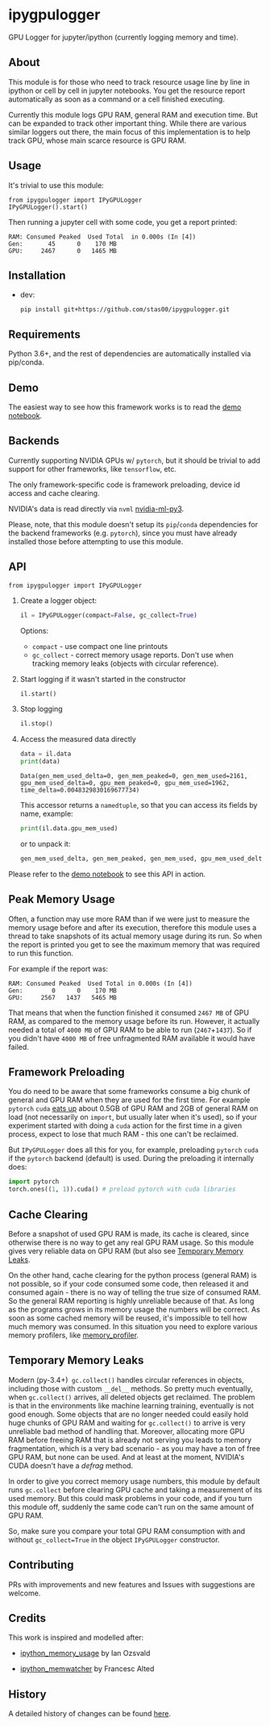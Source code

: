 <!--
[![pypi ipygpulogger version](https://img.shields.io/pypi/v/ipygpulogger.svg)](https://pypi.python.org/pypi/ipygpulogger)
[![Conda ipygpulogger version](https://img.shields.io/conda/v/stason/ipygpulogger.svg)](https://anaconda.org/stason/ipygpulogger)
[![Anaconda-Server Badge](https://anaconda.org/stason/ipygpulogger/badges/platforms.svg)](https://anaconda.org/stason/ipygpulogger)
[![ipygpulogger python compatibility](https://img.shields.io/pypi/pyversions/ipygpulogger.svg)](https://pypi.python.org/pypi/ipygpulogger)
[![ipygpulogger license](https://img.shields.io/pypi/l/ipygpulogger.svg)](https://pypi.python.org/pypi/ipygpulogger)
-->

# ipygpulogger

GPU Logger for jupyter/ipython (currently logging memory and time).

## About

This module is for those who need to track resource usage line by line in ipython or cell by cell in jupyter notebooks. You get the resource report automatically as soon as a command or a cell finished executing.

Currently this module logs GPU RAM, general RAM and execution time. But can be expanded to track other important thing. While there are various similar loggers out there, the main focus of this implementation is to help track GPU, whose main scarce resource is GPU RAM.

## Usage

It's trivial to use this module:

```
from ipygpulogger import IPyGPULogger
IPyGPULogger().start()
```

Then running a jupyter cell with some code, you get a report printed:
```
RAM: Consumed Peaked  Used Total  in 0.000s (In [4])
Gen:       45      0    170 MB
GPU:     2467      0   1465 MB
```

## Installation

* dev:

   ```
   pip install git+https://github.com/stas00/ipygpulogger.git
   ```

<!--
will be available shortly
* pypi:

   ```
   pip install ipygpulogger
   ```
* conda:

   ```
   conda install -c fastai -c stason ipygpulogger
   ```
-->



## Requirements

Python 3.6+, and the rest of dependencies are automatically installed via pip/conda.



## Demo

The easiest way to see how this framework works is to read the [demo notebook](https://github.com/stas00/ipygpulogger/blob/master/demo.ipynb).

## Backends

Currently supporting NVIDIA GPUs w/ `pytorch`, but it should be trivial to add support for other frameworks, like `tensorflow`, etc.

The only framework-specific code is framework preloading, device id access and cache clearing.

NVIDIA's data is read directly via `nvml` [nvidia-ml-py3](https://github.com/nicolargo/nvidia-ml-py3).

Please, note, that this module doesn't setup its `pip`/`conda` dependencies for the backend frameworks (e.g. `pytorch`), since you must have already installed those before attempting to use this module.


## API

```
from ipygpulogger import IPyGPULogger
```

1. Create a logger object:
   ```python
   il = IPyGPULogger(compact=False, gc_collect=True)
   ```
   Options:
   * `compact` - use compact one line printouts
   * `gc_collect` - correct memory usage reports. Don't use when tracking memory leaks (objects with circular reference).

2. Start logging if it wasn't started in the constructor
   ```python
   il.start()
   ```

3. Stop logging
   ```python
   il.stop()
   ```

4. Access the measured data directly
   ```python
   data = il.data
   print(data)
   ```

   ```
   Data(gen_mem_used_delta=0, gen_mem_peaked=0, gen_mem_used=2161, gpu_mem_used_delta=0, gpu_mem_peaked=0, gpu_mem_used=1962, time_delta=0.0048329830169677734)
   ```
   This accessor returns a `namedtuple`, so that you can access its fields by name,  example:

   ```python
   print(il.data.gpu_mem_used)
   ```
   or to unpack it:
   ```python
   gen_mem_used_delta, gen_mem_peaked, gen_mem_used, gpu_mem_used_delta, gpu_mem_peaked, gpu_mem_used, time_delta = il.data
   ```



Please refer to the [demo notebook](https://github.com/stas00/ipygpulogger/blob/master/demo.ipynb) to see this API in action.


## Peak Memory Usage

Often, a function may use more RAM than if we were just to measure the memory usage before and after its execution, therefore this module uses a thread to take snapshots of its actual memory usage during its run. So when the report is printed you get to see the maximum memory that was required to run this function.

For example if the report was:

```
RAM: Consumed Peaked  Used Total in 0.000s (In [4])
Gen:        0      0    170 MB
GPU:     2567   1437   5465 MB
```

That means that when the function finished it consumed `2467 MB` of GPU RAM, as compared to the memory usage before its run. However, it actually needed a total of `4000 MB` of GPU RAM to be able to run (`2467`+`1437`). So if you didn't have `4000 MB` of free unfragmented RAM available it would have failed.

## Framework Preloading

You do need to be aware that some frameworks consume a big chunk of general and GPU RAM when they are used for the first time. For example `pytorch` `cuda` [eats up](
https://docs.fast.ai/dev/gpu.html#unusable-gpu-ram-per-process) about 0.5GB of GPU RAM and 2GB of general RAM on load (not necessarily on `import`, but usually later when it's used), so if your experiment started with doing a `cuda` action for the first time in a given process, expect to lose that much RAM - this one can't be reclaimed.

But `IPyGPULogger` does all this for you, for example, preloading `pytorch` `cuda` if the `pytorch` backend (default) is used. During the preloading it internally does:

   ```python
   import pytorch
   torch.ones((1, 1)).cuda() # preload pytorch with cuda libraries
   ```

## Cache Clearing

Before a snapshot of used GPU RAM is made, its cache is cleared, since otherwise there is no way to get any real GPU RAM usage. So this module gives very reliable data on GPU RAM (but also see [Temporary Memory Leaks](#temporary-memory-leaks).

On the other hand, cache clearing for the python process (general RAM) is not possible, so if your code consumed some code, then released it and consumed again - there is no way of telling the true size of consumed RAM. So the general RAM reporting is highly unreliable because of that. As long as the programs grows in its memory usage the numbers will be correct. As soon as some cached memory will be reused, it's impossible to tell how much memory was consumed. In this situation you need to explore various memory profilers, like [memory_profiler](https://pypi.org/project/memory-profiler/).

## Temporary Memory Leaks

Modern (py-3.4+)` gc.collect()` handles circular references in objects, including those with custom `__del__` methods. So pretty much eventually, when `gc.collect()` arrives, all deleted objects get reclaimed. The problem is that in the environments like machine learning training, eventually is not good enough. Some objects that are no longer needed could easily hold huge chunks of GPU RAM and waiting for `gc.collect()` to arrive is very unreliable bad method of handling that. Moreover, allocating more GPU RAM before freeing RAM that is already not serving you leads to memory fragmentation, which is a very bad scenario - as you may have a ton of free GPU RAM, but none can be used. And at least at the moment, NVIDIA's CUDA doesn't have a *defrag* method.

In order to give you correct memory usage numbers, this module by default runs `gc.collect` before clearing GPU cache and taking a measurement of its used memory. But this could mask problems in your code, and if you turn this module off, suddenly the same code can't run on the same amount of GPU RAM.

So, make sure you compare your total GPU RAM consumption with and without `gc_collect=True` in the object `IPyGPULogger` constructor.


## Contributing

PRs with improvements and new features and Issues with suggestions are welcome.


## Credits

This work is inspired and modelled after:

* [ipython_memory_usage](https://github.com/ianozsvald/ipython_memory_usage) by Ian Ozsvald

* [ipython_memwatcher](https://github.com/FrancescAlted/ipython_memwatcher) by Francesc Alted


## History

A detailed history of changes can be found [here](https://github.com/stas00/ipygpulogger/blob/master/CHANGES.md).
